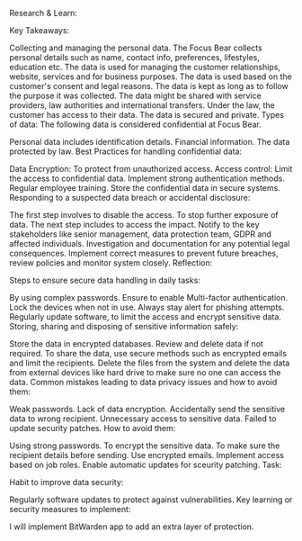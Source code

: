 Research & Learn:

Key Takeaways:

Collecting and managing the personal data.
The Focus Bear collects personal details such as name, contact info, preferences, lifestyles, education etc.
The data is used for managing the customer relationships, website, services and for business purposes.
The data is used based on the customer's consent and legal reasons.
The data is kept as long as to follow the purpose it was collected.
The data might be shared with service providers, law authorities and international transfers.
Under the law, the customer has access to their data.
The data is secured and private.
Types of data: The following data is considered confidential at Focus Bear.

Personal data includes identification details.
Financial information.
The data protected by law.
Best Practices for handling confidential data:

Data Encryption: To protect from unauthorized access.
Access control: Limit the access to confidential data.
Implement strong authentication methods.
Regular employee training.
Store the confidential data in secure systems.
Responding to a suspected data breach or accidental disclosure:

The first step involves to disable the access. To stop further exposure of data.
The next step includes to access the impact.
Notify to the key stakeholders like senior management, data protection team, GDPR and affected individuals.
Investigation and documentation for any potential legal consequences.
Implement correct measures to prevent future breaches, review policies and monitor system closely.
Reflection:

Steps to ensure secure data handling in daily tasks:

By using complex passwords.
Ensure to enable Multi-factor authentication.
Lock the devices when not in use.
Always stay alert for phishing attempts.
Regularly update software, to limit the access and encrypt sensitive data.
Storing, sharing and disposing of sensitive information safely:

Store the data in encrypted databases. Review and delete data if not required.
To share the data, use secure methods such as encrypted emails and limit the recipients.
Delete the files from the system and delete the data from external devices like hard drive to make sure no one can access the data.
Common mistakes leading to data privacy issues and how to avoid them:

Weak passwords.
Lack of data encryption.
Accidentally send the sensitive data to wrong recipient.
Unnecessary access to sensitive data.
Failed to update security patches.
How to avoid them:

Using strong passwords.
To encrypt the sensitive data.
To make sure the recipient details before sending. Use encrypted emails.
Implement access based on job roles.
Enable automatic updates for sceurity patching.
Task:

Habit to improve data security:

Regularly software updates to protect against vulnerabilities.
Key learning or security measures to implement:

I will implement BitWarden app to add an extra layer of protection.